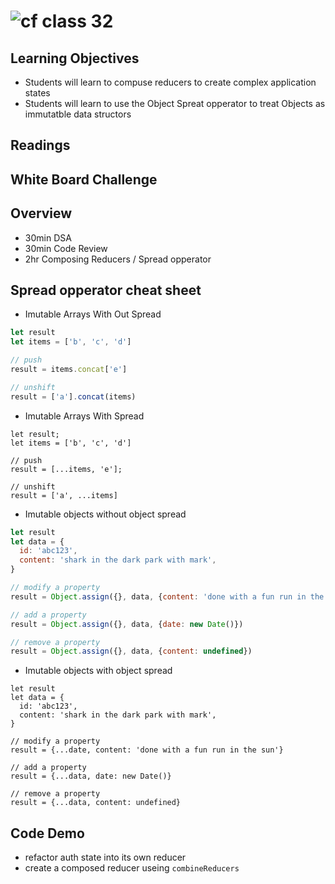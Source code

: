 ![cf](http://i.imgur.com/7v5ASc8.png) class 32 
===

## Learning Objectives
* Students will learn to compuse reducers to create complex application states
* Students will learn to use the Object Spreat opperator to treat Objects as immutatble data structors

## Readings

## White Board Challenge

## Overview
* 30min DSA
* 30min Code Review
* 2hr Composing Reducers / Spread opperator

## Spread opperator cheat sheet
* Imutable Arrays With Out Spread
``` javascript 
let result
let items = ['b', 'c', 'd']

// push
result = items.concat['e']

// unshift
result = ['a'].concat(items)
```

* Imutable Arrays With Spread
```
let result;
let items = ['b', 'c', 'd']

// push
result = [...items, 'e'];

// unshift
result = ['a', ...items]

```

* Imutable objects without object spread
``` javascript
let result
let data = {
  id: 'abc123',
  content: 'shark in the dark park with mark',
}

// modify a property
result = Object.assign({}, data, {content: 'done with a fun run in the sun'})

// add a property
result = Object.assign({}, data, {date: new Date()})

// remove a property
result = Object.assign({}, data, {content: undefined})

```
* Imutable objects with object spread
```
let result
let data = {
  id: 'abc123',
  content: 'shark in the dark park with mark',
}

// modify a property
result = {...date, content: 'done with a fun run in the sun'}

// add a property
result = {...data, date: new Date()}

// remove a property
result = {...data, content: undefined}
```

## Code Demo
* refactor auth state into its own reducer
* create a composed reducer useing `combineReducers`

